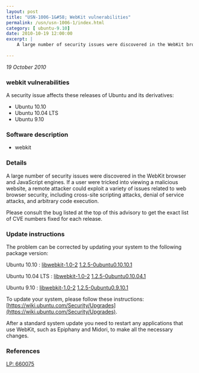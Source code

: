 ```yaml
---
layout: post
title: "USN-1006-1&#58; WebKit vulnerabilities"
permalink: /usn/usn-1006-1/index.html
category: [ ubuntu-9.10]
date: 2010-10-19 12:00:00
excerpt: |
    A large number of security issues were discovered in the WebKit browser and JavaScript engines. If a user were tricked into viewing a malicious website, a remote attacker could exploit a variety of issues related to web browser security, including cross-site scripting attacks, denial of service attacks, and arbitrary code execution.
    
--- 
```

 
 

*19 October 2010*

### webkit vulnerabilities

A security issue affects these releases of Ubuntu and its derivatives:

* Ubuntu 10.10
* Ubuntu 10.04 LTS
* Ubuntu 9.10

### Software description

* webkit 

### Details

A large number of security issues were discovered in the WebKit browser and JavaScript engines. If a user were tricked into viewing a malicious website, a remote attacker could exploit a variety of issues related to web browser security, including cross-site scripting attacks, denial of service attacks, and arbitrary code execution.

Please consult the bug listed at the top of this advisory to get the exact list of CVE numbers fixed for each release. 

### Update instructions

The problem can be corrected by updating your system to the following package version:

Ubuntu 10.10
 : [libwebkit-1.0-2](https://launchpad.net/ubuntu/+source/webkit) <span> [1.2.5-0ubuntu0.10.10.1](https://launchpad.net/ubuntu/+source/webkit/1.2.5-0ubuntu0.10.10.1) </span> 

Ubuntu 10.04 LTS
 : [libwebkit-1.0-2](https://launchpad.net/ubuntu/+source/webkit) <span> [1.2.5-0ubuntu0.10.04.1](https://launchpad.net/ubuntu/+source/webkit/1.2.5-0ubuntu0.10.04.1) </span> 

Ubuntu 9.10
 : [libwebkit-1.0-2](https://launchpad.net/ubuntu/+source/webkit) <span> [1.2.5-0ubuntu0.9.10.1](https://launchpad.net/ubuntu/+source/webkit/1.2.5-0ubuntu0.9.10.1) </span> 

To update your system, please follow these instructions: [https://wiki.ubuntu.com/Security/Upgrades](https://wiki.ubuntu.com/Security/Upgrades).

After a standard system update you need to restart any applications that use WebKit, such as Epiphany and Midori, to make all the necessary changes. 

### References

 
 [LP: 660075](https://launchpad.net/bugs/660075)
 

